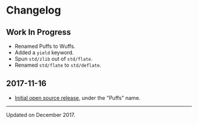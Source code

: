 # Changelog


## Work In Progress

- Renamed Puffs to Wuffs.
- Added a `yield` keyword.
- Spun `std/zlib` out of `std/flate`.
- Renamed `std/flate` to `std/deflate`.


## 2017-11-16

- [Initial open source
  release](https://groups.google.com/d/topic/puffslang/2z61mNTAMns/discussion),
  under the "Puffs" name.


---

Updated on December 2017.
